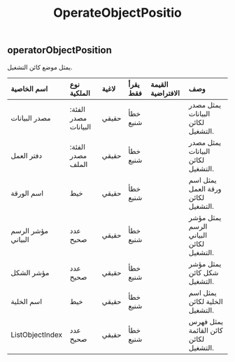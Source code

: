 ﻿---
title: OperateObjectPositio
second_title: Aspose.Cells Cloud Documen
type: docs
url: /ar/specification/model/operateobjectposition/
description: "Aspose.Cells مواصفات النموذج السحابي: OperateObjectPosition. تعامل بسهولة مع Excel ومستندات جداول البيانات الأخرى التي تحتوي على ميزات مثل الفتح والتوليد والتحرير والتقسيم والدمج والمقارنة والتحويل"
kwords: Excel، Office، جدول البيانات، Cloud REST API، OperateObjectPosition
weight: 50
---
## **operatorObjectPosition**

 يمثل موضع كائن التشغيل.

| اسم الخاصية| نوع الملكية| لاغية| يقرأ فقط| القيمة الافتراضية| وصف|
|:- |:- |:- |:- |:- |:- |
| مصدر البيانات| الفئة: مصدر البيانات| حقيقي| خطأ شنيع|| يمثل مصدر البيانات لكائن التشغيل.|
| دفتر العمل| الفئة: مصدر الملف| حقيقي| خطأ شنيع|| يمثل مصدر البيانات لكائن التشغيل.|
| اسم الورقة| خيط| حقيقي| خطأ شنيع|| يمثل اسم ورقة العمل لكائن التشغيل.|
| مؤشر الرسم البياني| عدد صحيح| حقيقي| خطأ شنيع|| يمثل مؤشر الرسم البياني لكائن التشغيل.|
| مؤشر الشكل| عدد صحيح| حقيقي| خطأ شنيع|| يمثل مؤشر شكل كائن التشغيل.|
| اسم الخلية| خيط| حقيقي| خطأ شنيع|| يمثل اسم الخلية لكائن التشغيل.|
| ListObjectIndex| عدد صحيح| حقيقي| خطأ شنيع|| يمثل فهرس كائن القائمة لكائن التشغيل.|

